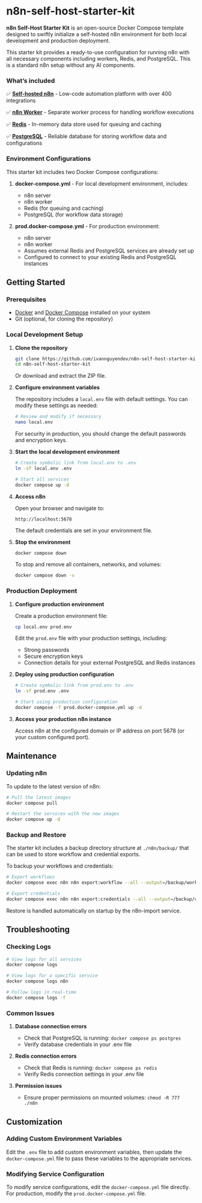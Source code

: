 # n8n-self-host-starter-kit

**n8n Self-Host Starter Kit** is an open-source Docker Compose template designed to swiftly initialize a self-hosted n8n environment for both local development and production deployment.

This starter kit provides a ready-to-use configuration for running n8n with all necessary components including workers, Redis, and PostgreSQL. This is a standard n8n setup without any AI components.

### What’s included

✅ [**Self-hosted n8n**](https://n8n.io/) - Low-code automation platform with over 400 integrations

✅ [**n8n Worker**](https://docs.n8n.io/hosting/scaling/queue-mode/) - Separate worker process for handling workflow executions

✅ [**Redis**](https://redis.io/) - In-memory data store used for queuing and caching

✅ [**PostgreSQL**](https://www.postgresql.org/) - Reliable database for storing workflow data and configurations

### Environment Configurations

This starter kit includes two Docker Compose configurations:

1. **docker-compose.yml** - For local development environment, includes:
   - n8n server
   - n8n worker
   - Redis (for queuing and caching)
   - PostgreSQL (for workflow data storage)

2. **prod.docker-compose.yml** - For production environment:
   - n8n server
   - n8n worker
   - Assumes external Redis and PostgreSQL services are already set up
   - Configured to connect to your existing Redis and PostgreSQL instances

## Getting Started

### Prerequisites

- [Docker](https://docs.docker.com/get-docker/) and [Docker Compose](https://docs.docker.com/compose/install/) installed on your system
- Git (optional, for cloning the repository)

### Local Development Setup

1. **Clone the repository**

   ```bash
   git clone https://github.com/ivannguyendev/n8n-self-host-starter-kit.git
   cd n8n-self-host-starter-kit
   ```

   Or download and extract the ZIP file.

2. **Configure environment variables**

   The repository includes a `local.env` file with default settings. You can modify these settings as needed:

   ```bash
   # Review and modify if necessary
   nano local.env
   ```

   For security in production, you should change the default passwords and encryption keys.

3. **Start the local development environment**

   ```bash
   # Create symbolic link from local.env to .env
   ln -sf local.env .env

   # Start all services
   docker compose up -d
   ```

4. **Access n8n**

   Open your browser and navigate to:

   ```
   http://localhost:5678
   ```

   The default credentials are set in your environment file.

5. **Stop the environment**

   ```bash
   docker compose down
   ```

   To stop and remove all containers, networks, and volumes:

   ```bash
   docker compose down -v
   ```

### Production Deployment

1. **Configure production environment**

   Create a production environment file:

   ```bash
   cp local.env prod.env
   ```

   Edit the `prod.env` file with your production settings, including:
   - Strong passwords
   - Secure encryption keys
   - Connection details for your external PostgreSQL and Redis instances

2. **Deploy using production configuration**

   ```bash
   # Create symbolic link from prod.env to .env
   ln -sf prod.env .env

   # Start using production configuration
   docker compose -f prod.docker-compose.yml up -d
   ```

3. **Access your production n8n instance**

   Access n8n at the configured domain or IP address on port 5678 (or your custom configured port).

## Maintenance

### Updating n8n

To update to the latest version of n8n:

```bash
# Pull the latest images
docker compose pull

# Restart the services with the new images
docker compose up -d
```

### Backup and Restore

The starter kit includes a backup directory structure at `./n8n/backup/` that can be used to store workflow and credential exports.

To backup your workflows and credentials:

```bash
# Export workflows
docker compose exec n8n n8n export:workflow --all --output=/backup/workflows

# Export credentials
docker compose exec n8n n8n export:credentials --all --output=/backup/credentials
```

Restore is handled automatically on startup by the n8n-import service.

## Troubleshooting

### Checking Logs

```bash
# View logs for all services
docker compose logs

# View logs for a specific service
docker compose logs n8n

# Follow logs in real-time
docker compose logs -f
```

### Common Issues

1. **Database connection errors**
   - Check that PostgreSQL is running: `docker compose ps postgres`
   - Verify database credentials in your .env file

2. **Redis connection errors**
   - Check that Redis is running: `docker compose ps redis`
   - Verify Redis connection settings in your .env file

3. **Permission issues**
   - Ensure proper permissions on mounted volumes: `chmod -R 777 ./n8n`

## Customization

### Adding Custom Environment Variables

Edit the `.env` file to add custom environment variables, then update the `docker-compose.yml` file to pass these variables to the appropriate services.

### Modifying Service Configuration

To modify service configurations, edit the `docker-compose.yml` file directly. For production, modify the `prod.docker-compose.yml` file.